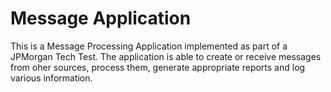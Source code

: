 # Message Application

This is a Message Processing Application implemented as part of a JPMorgan Tech Test.
The application is able to create or receive messages from oher sources, process them, generate appropriate reports and log various information.
